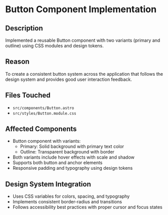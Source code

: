 # Button Component Implementation

## Description
Implemented a reusable Button component with two variants (primary and outline) using CSS modules and design tokens.

## Reason
To create a consistent button system across the application that follows the design system and provides good user interaction feedback.

## Files Touched
- `src/components/Button.astro`
- `src/styles/Button.module.css`

## Affected Components
- Button component with variants:
  - Primary: Solid background with primary text color
  - Outline: Transparent background with border
- Both variants include hover effects with scale and shadow
- Supports both button and anchor elements
- Responsive padding and typography using design tokens

## Design System Integration
- Uses CSS variables for colors, spacing, and typography
- Implements consistent border-radius and transitions
- Follows accessibility best practices with proper cursor and focus states 